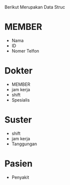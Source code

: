 Berikut Merupakan Data Struc
# MEMBER
- Nama
- ID
- Nomer Telfon
# Dokter
- MEMBER
- jam kerja
- shift
- Spesialis
# Suster
- shift
- jam kerja
- Tanggungan
# Pasien
- Penyakit
